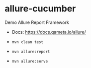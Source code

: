 # allure-cucumber
Demo Allure Report Framework

- Docs: https://docs.qameta.io/allure/

- `mvn clean test`
- `mvn allure:report`
- `mvn allure:serve`
